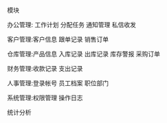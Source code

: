 模块

办公管理: 工作计划  分配任务 通知管理 私信收发

客户管理:客户信息  跟单记录 销售订单

仓库管理:产品信息 入库记录 出库记录 库存警报 采购订单

财务管理:收款记录 支出记录

人事管理:登录帐号 员工档案 职位部门

系统管理:权限管理 操作日志

统计分析
